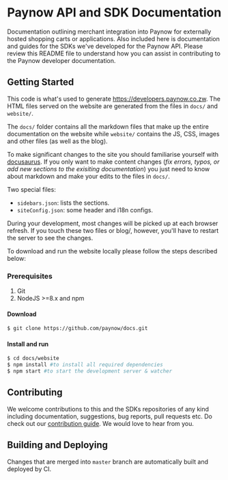 # Paynow API and SDK Documentation

Documentation outlining merchant integration into Paynow for externally hosted shopping carts or applications. Also included here is documentation and guides for the SDKs we've developed for the Paynow API. Please review this README file to understand how you can assist in contributing to the Paynow developer documentation.

## Getting Started

This code is what's used to generate https://developers.paynow.co.zw. The HTML files served on the website are generated from the files in `docs/` and `website/`.

The `docs/` folder contains all the markdown files that make up the entire documentation on the website while `website/` contains the JS, CSS, images and other files (as well as the blog).

To make significant changes to the site you should familiarise yourself with [docusaurus][docusaurus]. If you only want to make content changes (*fix errors, typos, or add new sections to the exisiting documentation*) you just need to know about markdown and make your edits to the files in `docs/`.

Two special files:

- `sidebars.json`: lists the sections.
- `siteConfig.json`: some header and i18n configs.

During your development, most changes will be picked up at each browser refresh. If you touch these two files or blog/, however, you'll have to restart the server to see the changes.

To download and run the website locally please follow the steps described below:

### Prerequisites
1. Git
1. NodeJS >=8.x and npm

#### Download
```bash
$ git clone https://github.com/paynow/docs.git
```

#### Install and run

```bash
$ cd docs/website
$ npm install #to install all required dependencies
$ npm start #to start the development server & watcher
```

## Contributing

We welcome contributions to this and the SDKs repositories of any kind including documentation, suggestions, bug reports, pull requests etc. Do check out our [contribution guide][contribution_guide]. We would love to hear from you.

## Building and Deploying

Changes that are merged into `master` branch are automatically built and deployed by CI.


<!-- LINKS -->
[source_url]: https://github.com/paynow/docs.git
[docusaurus]: https://docusaurus.io
[contribution_guide]: https://github.com/paynow/docs/blob/master/CONTRIBUTING.md